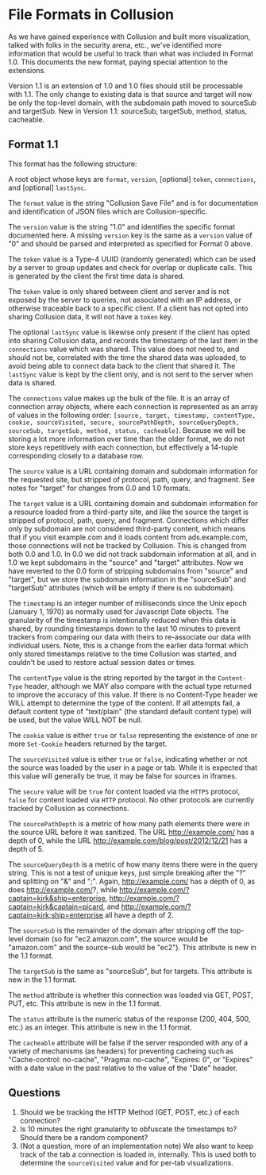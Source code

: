 # File Formats in Collusion

As we have gained experience with Collusion and built more visualization, talked with folks in the security arena, etc., we've identified more information that would be useful to track than what was included in Format 1.0. This documents the new format, paying special attention to the extensions.

Version 1.1 is an extension of 1.0 and 1.0 files should still be processable with 1.1. The only change to existing data is that source and target will now be only the top-level domain, with the subdomain path moved to sourceSub and targetSub. New in Version 1.1: sourceSub, targetSub, method, status, cacheable.

## Format 1.1

This format has the following structure:

A root object whose keys are `format`, `version`, [optional] `token`, `connections`, and [optional] `lastSync`. 

The `format` value is the string "Collusion Save File" and is for documentation and identification of JSON files which are Collusion-specific. 

The `version` value is the string "1.0" and identifies the specific format documented here. A missing `version` key is the same as a `version` value of "0" and should be parsed and interpreted as specified for Format 0 above. 

The `token` value is a Type-4 UUID (randomly generated) which can be used by a server to group updates and check for overlap or duplicate calls. This is generated by the client the first time data is shared.

The `token` value is only shared between client and server and is not exposed by the server to queries, not associated with an IP address, or otherwise traceable back to a specific client. If a client has not opted into sharing Collusion data, it will not have a `token` key. 

The optional `lastSync` value is likewise only present if the client has opted into sharing Collusion data, and records the timestamp of the last item in the `connections` value which was shared. This value does not need to, and should not be, correlated with the time the shared data was uploaded, to avoid being able to connect data back to the client that shared it. The `lastSync` value is kept by the client only, and is not sent to the server when data is shared.

The `connections` value makes up the bulk of the file. It is an array of connection array objects, where each connection is represented as an array of values in the following order: `[source, target, timestamp, contentType, cookie, sourceVisited, secure, sourcePathDepth, sourceQueryDepth, sourceSub, targetSub, method, status, cacheable]`. Because we will be storing a lot more information over time than the older format, we do not store keys repetitively with each connection, but effectively a 14-tuple corresponding closely to a database row.

The `source` value is a URL containing domain and subdomain information for the requested site, but stripped of protocol, path, query, and fragment. See notes for "target" for changes from 0.0 and 1.0 formats.

The `target` value is a URL containing domain and subdomain information for a resource loaded from a third-party site, and like the source the target is stripped of protocol, path, query, and fragment. Connections which differ only by subdomain are not considered third-party content, which means that if you visit example.com and it loads content from ads.example.com, those connections will not be tracked by Collusion. This is changed from both 0.0 and 1.0. In 0.0 we did not track subdomain information at all, and in 1.0 we kept subdomains in the "source" and "target" attributes. Now we have reverted to the 0.0 form of stripping subdomains from "source" and "target", but we store the subdomain information in the "sourceSub" and "targetSub" attributes (which will be empty if there is no subdomain).

The `timestamp` is an integer number of milliseconds since the Unix epoch (January 1, 1970) as normally used for Javascript Date objects. The granularity of the timestamp is intentionally reduced when this data is shared, by rounding timestamps down to the last 10 minutes to prevent trackers from comparing our data with theirs to re-associate our data with individual users. Note, this is a change from the earlier data format which only stored timestamps relative to the time Collusion was started, and couldn't be used to restore actual session dates or times.

The `contentType` value is the string reported by the target in the `Content-Type` header, although we MAY also compare with the actual type returned to improve the accuracy of this value. If there is no Content-Type header we WILL attempt to determine the type of the content. If all attempts fail, a default content type of "text/plain" (the standard default content type) will be used, but the value WILL NOT be null.

The `cookie` value is either `true` or `false` representing the existence of one or more `Set-Cookie` headers returned by the target.

The `sourceVisited` value is either `true` or `false`, indicating whether or not the source was loaded by the user in a page or tab. While it is expected that this value will generally be true, it may be false for sources in iframes.

The `secure` value will be `true` for content loaded via the `HTTPS` protocol, `false` for content loaded via `HTTP` protocol. No other protocols are currently tracked by Collusion as connections.

The `sourcePathDepth` is a metric of how many path elements there were in the source URL before it was sanitized. The URL http://example.com/ has a depth of 0, while the URL http://example.com/blog/post/2012/12/21 has a depth of 5.

The `sourceQueryDepth` is a metric of how many items there were in the query string. This is not a test of unique keys, just simple breaking after the "?" and splitting on "&" and ";". Again, http://example.com/ has a depth of 0, as does http://example.com/?, while http://example.com/?captain=kirk&ship=enterprise, http://example.com/?captain=kirk&captain=picard, and http://example.com/?captain=kirk;ship=enterprise all have a depth of 2.

The `sourceSub` is the remainder of the domain after stripping off the top-level domain (so for "ec2.amazon.com", the source would be "amazon.com" and the source-sub would be "ec2"). This attribute is new in the 1.1 format.

The `targetSub` is the same as "sourceSub", but for targets. This attribute is new in the 1.1 format.

The `method` attribute is whether this connection was loaded via GET, POST, PUT, etc. This attribute is new in the 1.1 format.

The `status` attribute is the numeric status of the response (200, 404, 500, etc.) as an integer. This attribute is new in the 1.1 format.

The `cacheable` attribute will be false if the server responded with any of a variety of mechanisms (as headers) for preventing cacheing such as "Cache-control: no-cache", "Pragma: no-cache", "Expires: 0", or "Expires" with a date value in the past relative to the value of the "Date" header.

## Questions

1. Should we be tracking the HTTP Method (GET, POST, etc.) of each connection?
2. Is 10 minutes the right granularity to obfuscate the timestamps to? Should there be a random component?
3. (Not a question, more of an implementation note) We also want to keep track of the tab a connection is loaded in, internally. This is used both to determine the `sourceVisited` value and for per-tab visualizations.
